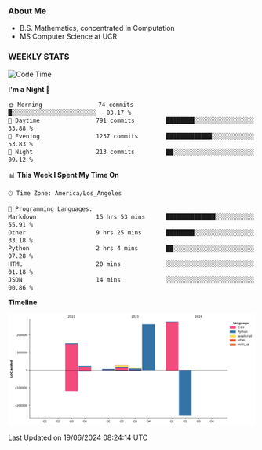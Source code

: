 ### About Me

- B.S. Mathematics, concentrated in Computation
- MS Computer Science at UCR


### WEEKLY STATS
<!--START_SECTION:waka-->
![Code Time](http://img.shields.io/badge/Code%20Time-182%20hrs%2036%20mins-blue)

**I'm a Night 🦉** 

```text
🌞 Morning                74 commits          █░░░░░░░░░░░░░░░░░░░░░░░░   03.17 % 
🌆 Daytime                791 commits         ████████░░░░░░░░░░░░░░░░░   33.88 % 
🌃 Evening                1257 commits        █████████████░░░░░░░░░░░░   53.83 % 
🌙 Night                  213 commits         ██░░░░░░░░░░░░░░░░░░░░░░░   09.12 % 
```


📊 **This Week I Spent My Time On** 

```text
🕑︎ Time Zone: America/Los_Angeles

💬 Programming Languages: 
Markdown                 15 hrs 53 mins      ██████████████░░░░░░░░░░░   55.91 % 
Other                    9 hrs 25 mins       ████████░░░░░░░░░░░░░░░░░   33.18 % 
Python                   2 hrs 4 mins        ██░░░░░░░░░░░░░░░░░░░░░░░   07.28 % 
HTML                     20 mins             ░░░░░░░░░░░░░░░░░░░░░░░░░   01.18 % 
JSON                     14 mins             ░░░░░░░░░░░░░░░░░░░░░░░░░   00.86 % 
```

**Timeline**

![Lines of Code chart](https://raw.githubusercontent.com/nickocruzm/nickocruzm/main/assets/bar_graph.png)


 Last Updated on 19/06/2024 08:24:14 UTC
<!--END_SECTION:waka-->

